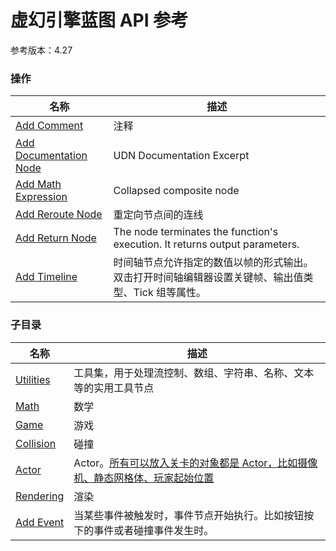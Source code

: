 # 虚幻引擎蓝图 API 参考 

参考版本：4.27

### 操作  

| 名称 | 描述 |
|--|--|
| [Add Comment](./add-comment.md) | 注释
| [Add Documentation Node](./add-documentation-node.md) | UDN Documentation Excerpt
| [Add Math Expression](./add-math-expression.md) | Collapsed composite node
| [Add Reroute Node](./add-reroute-node.md) | 重定向节点间的连线
| [Add Return Node](./add-return-node.md) |	The node terminates the function's execution. It returns output parameters.
| [Add Timeline](./add-timeline.md) | 时间轴节点允许指定的数值以帧的形式输出。 双击打开时间轴编辑器设置关键帧、输出值类型、Tick 组等属性。

### 子目录
| 名称 | 描述 |
| -- | -- |
| [Utilities](./utilities/) | 工具集，用于处理流控制、数组、字符串、名称、文本等的实用工具节点 |
| [Math](./math/) | 数学 |
| [Game](./game/) | 游戏 |
| [Collision](./collision/) | 碰撞 |
| [Actor](./actor/) | Actor。[所有可以放入关卡的对象都是 Actor，比如摄像机、静态网格体、玩家起始位置](https://docs.unrealengine.com/4.27/zh-CN/ProgrammingAndScripting/ProgrammingWithCPP/UnrealArchitecture/Actors/) |
| [Rendering](./rendering/) | 渲染 |
| [Add Event](./add-event/) | 当某些事件被触发时，事件节点开始执行。比如按钮按下的事件或者碰撞事件发生时。 |
